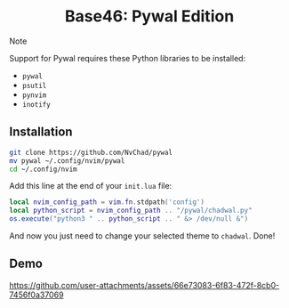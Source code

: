 <h1 align="center">Base46: Pywal Edition</h1>

> [!NOTE]
> Support for Pywal requires these Python libraries to be installed:
> - `pywal`
> - `psutil`
> - `pynvim`
> - `inotify`

## Installation
```bash
git clone https://github.com/NvChad/pywal
mv pywal ~/.config/nvim/pywal
cd ~/.config/nvim
```
Add this line at the end of your `init.lua` file:
```lua
local nvim_config_path = vim.fn.stdpath('config')
local python_script = nvim_config_path .. "/pywal/chadwal.py"
os.execute("python3 " .. python_script .. " &> /dev/null &")
```
And now you just need to change your selected theme to `chadwal`. Done!
## Demo
https://github.com/user-attachments/assets/66e73083-6f83-472f-8cb0-7456f0a37069
